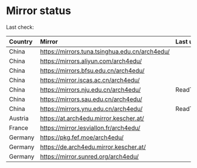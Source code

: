 <script src="./time.js"></script>
# Mirror status
Last check: <script type="text/javascript">localize(1697033877.937811);</script>

|Country|Mirror|Last update|
|:------|:-----|:----------|
|China|https://mirrors.tuna.tsinghua.edu.cn/arch4edu/|<script type="text/javascript">localize(1697006061);</script>|
|China|https://mirrors.aliyun.com/arch4edu/|<script type="text/javascript">localize(1697006061);</script>|
|China|https://mirrors.bfsu.edu.cn/arch4edu/|<script type="text/javascript">localize(1697006061);</script>|
|China|https://mirror.iscas.ac.cn/arch4edu/|<script type="text/javascript">localize(1697006061);</script>|
|China|https://mirrors.nju.edu.cn/arch4edu/|ReadTimeout|
|China|https://mirrors.sau.edu.cn/arch4edu/|<script type="text/javascript">localize(1697006061);</script>|
|China|https://mirrors.ynu.edu.cn/arch4edu/|ReadTimeout|
|Austria|https://at.arch4edu.mirror.kescher.at/|<script type="text/javascript">localize(1697006061);</script>|
|France|https://mirror.lesviallon.fr/arch4edu/|<script type="text/javascript">localize(1697006061);</script>|
|Germany|https://pkg.fef.moe/arch4edu/|<script type="text/javascript">localize(1697006061);</script>|
|Germany|https://de.arch4edu.mirror.kescher.at/|<script type="text/javascript">localize(1697006061);</script>|
|Germany|https://mirror.sunred.org/arch4edu/|<script type="text/javascript">localize(1697006061);</script>|

<script src="./tablefilter/tablefilter.js"></script>
<script src="./table.js"></script>